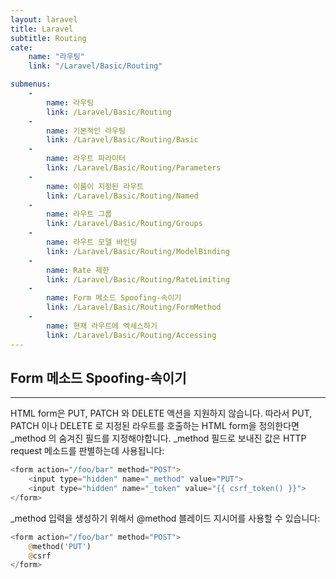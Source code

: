 ```yaml
---
layout: laravel
title: Laravel
subtitle: Routing
cate:
    name: "라우팅"
    link: "/Laravel/Basic/Routing"

submenus:
    -
        name: 라우팅
        link: /Laravel/Basic/Routing
    -
        name: 기본적인 라우팅
        link: /Laravel/Basic/Routing/Basic
    -
        name: 라우트 파라미터
        link: /Laravel/Basic/Routing/Parameters
    -
        name: 이름이 지정된 라우트
        link: /Laravel/Basic/Routing/Named
    -
        name: 라우트 그룹
        link: /Laravel/Basic/Routing/Groups
    -
        name: 라우트 모델 바인딩
        link: /Laravel/Basic/Routing/ModelBinding
    -
        name: Rate 제한
        link: /Laravel/Basic/Routing/RateLimiting
    -
        name: Form 메소드 Spoofing-속이기
        link: /Laravel/Basic/Routing/FormMethod
    -
        name: 현재 라우트에 엑세스하기
        link: /Laravel/Basic/Routing/Accessing
---
```


## Form 메소드 Spoofing-속이기
---

HTML form은 PUT, PATCH 와 DELETE 액션을 지원하지 않습니다. 따라서 PUT, PATCH 이나 DELETE 로 지정된 라우트를 호출하는 HTML form을 정의한다면 _method 의 숨겨진 필드를 지정해야합니다. _method 필드로 보내진 값은 HTTP request 메소드를 판별하는데 사용됩니다:

```php
<form action="/foo/bar" method="POST">
    <input type="hidden" name="_method" value="PUT">
    <input type="hidden" name="_token" value="{{ csrf_token() }}">
</form>
```
_method 입력을 생성하기 위해서 @method 블레이드 지시어를 사용할 수 있습니다:

```php
<form action="/foo/bar" method="POST">
    @method('PUT')
    @csrf
</form>
```